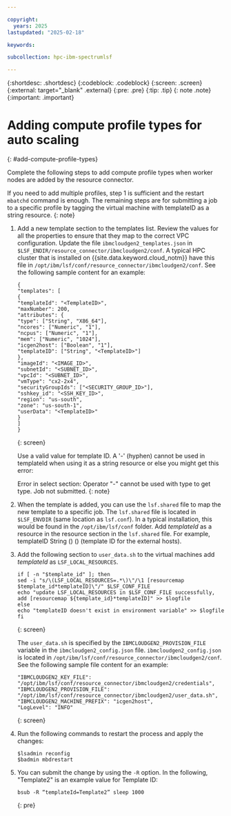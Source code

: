 ```yaml
---

copyright:
  years: 2025
lastupdated: "2025-02-18"

keywords: 

subcollection: hpc-ibm-spectrumlsf

---
```


{:shortdesc: .shortdesc}
{:codeblock: .codeblock}
{:screen: .screen}
{:external: target="_blank" .external}
{:pre: .pre}
{:tip: .tip}
{: note .note}
{:important: .important}

# Adding compute profile types for auto scaling
{: #add-compute-profile-types}

Complete the following steps to add compute profile types when worker nodes are added by the resource connector.

If you need to add multiple profiles, step 1 is sufficient and the restart `mbatchd` command is enough. The remaining steps are for submitting a job to a specific profile by tagging the virtual machine with templateID as a string resource.
{: note}

1. Add a new template section to the templates list. Review the values for all the properties to ensure that they map to the correct VPC configuration. Update the file `ibmcloudgen2_templates.json` in `$LSF_ENDIR/resource_connector/ibmcloudgen2/conf`. A typical HPC cluster that is installed on {{site.data.keyword.cloud_notm}} have this file in `/opt/ibm/lsf/conf/resource_connector/ibmcloudgen2/conf`. See the following sample content for an example:

    ```
    {
    "templates": [
    {
    "templateId": "<TemplateID>",
    "maxNumber": 200,
    "attributes": {
    "type": ["String", "X86_64"],
    "ncores": ["Numeric", "1"],
    "ncpus": ["Numeric", "1"],
    "mem": ["Numeric", "1024"],
    "icgen2host": ["Boolean", "1"],
    "templateID": ["String", "<TemplateID>"]
    },
    "imageId": "<IMAGE_ID>",
    "subnetId": "<SUBNET_ID>",
    "vpcId": "<SUBNET_ID>",
    "vmType": "cx2-2x4",
    "securityGroupIds": ["<SECURITY_GROUP_ID>"],
    "sshkey_id": "<SSH_KEY_ID>",
    "region": "us-south",
    "zone": "us-south-1",
    "userData": "<TemplateID>"
    }
    ]
    }
    ```
    {: screen}

    Use a valid value for template ID. A '-' (hyphen) cannot be used in templateId when using it as a string resource or else you might get this error:

    Error in select section: Operator "-" cannot be used with type to get type. Job not submitted.
    {: note}

2. When the template is added, you can use the `lsf.shared` file to map the new template to a specific job. The `lsf.shared` file is located in `$LSF_ENVDIR` (same location as `lsf.conf`). In a typical installation, this would be found in the `/opt/ibm/lsf/conf` folder. Add _templateId_ as a resource in the resource section in the `lsf.shared` file. For example, templateID String () () (template ID for the external hosts).

3. Add the following section to `user_data.sh` to the virtual machines add _templateId_ as `LSF_LOCAL_RESOURCES`.

    ```
    if [ -n "$template_id" ]; then
    sed -i "s/\(LSF_LOCAL_RESOURCES=.*\)\"/\1 [resourcemap $template_id*templateID]\"/" $LSF_CONF_FILE
    echo "update LSF_LOCAL_RESOURCES in $LSF_CONF_FILE successfully, add [resourcemap ${template_id}*templateID]" >> $logfile
    else
    echo "templateID doesn't exist in environment variable" >> $logfile
    fi
    ```
    {: screen}

    The `user_data.sh` is specified by the `IBMCLOUDGEN2_PROVISION_FILE` variable in the `ibmcloudgen2_config.json` file. `ibmcloudgen2_config.json` is located in `/opt/ibm/lsf/conf/resource_connector/ibmcloudgen2/conf`. See the following sample file content for an example:

    ```
    "IBMCLOUDGEN2_KEY_FILE": "/opt/ibm/lsf/conf/resource_connector/ibmcloudgen2/credentials",
    "IBMCLOUDGEN2_PROVISION_FILE": "/opt/ibm/lsf/conf/resource_connector/ibmcloudgen2/user_data.sh",
    "IBMCLOUDGEN2_MACHINE_PREFIX": "icgen2host",
    "LogLevel": "INFO"
    ```
    {: screen}

4. Run the following commands to restart the process and apply the changes:
     ```
     $lsadmin reconfig
     $badmin mbdrestart
      ```

5. You can submit the change by using the `-R` option. In the following, "Template2" is an example value for Template ID:

    ```
    bsub -R “templateId=Template2” sleep 1000
    ```
    {: pre}
